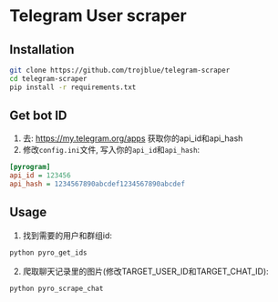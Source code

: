 # Telegram User scraper

## Installation

```bash
git clone https://github.com/trojblue/telegram-scraper
cd telegram-scraper
pip install -r requirements.txt
```

## Get bot ID

1. 去: https://my.telegram.org/apps 获取你的api_id和api_hash
2. 修改`config.ini`文件, 写入你的`api_id`和`api_hash`:

```ini
[pyrogram]
api_id = 123456
api_hash = 1234567890abcdef1234567890abcdef
```




## Usage

1. 找到需要的用户和群组id:
```bash
python pyro_get_ids
```

2. 爬取聊天记录里的图片(修改TARGET_USER_ID和TARGET_CHAT_ID):
```bash
python pyro_scrape_chat
```


